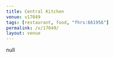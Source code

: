 ```yaml
---
title: Central Kitchen
venue: v17049
tags: [restaurant, food, "fhrs:661956"]
permalink: /v/17049/
layout: venue
---
```

null